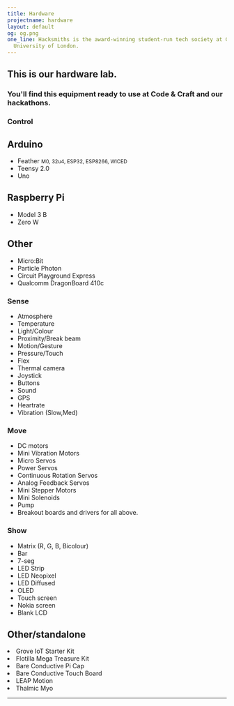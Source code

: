 ```yaml
---
title: Hardware
projectname: hardware
layout: default
og: og.png
one_line: Hacksmiths is the award-winning student-run tech society at Goldsmiths,
  University of London.
---
```


<section class="hardware">
  <div class="container">
    <div class="text-center">
      <h1 class="h2">This is our hardware lab.</h1>
      <h3>You'll find this equipment ready to use at Code & Craft and our hackathons.</h3>
    </div>
    <!-- <ul class="hardware-list list row"></ul> -->
    <div class="hardware-list grid">
      <section class="control">
        <h1>Control</h1>
        <div class="boards">
          <div class="board">
            <h2>Arduino</h2>
            <ul>
              <li>Feather <small>M0, 32u4, ESP32, ESP8266, WICED</small></li>
              <li>Teensy 2.0</li>
              <li>Uno</li>
            </ul>
          </div>
          <div class="board">
            <h2>Raspberry Pi</h2>
            <ul>
              <li>Model 3 B</li>
              <li>Zero W</li>
            </ul>
          </div>
          <div class="board other">
            <h2>Other</h2>
            <ul>
              <li>Micro:Bit</li>
              <li>Particle Photon</li>
              <li>Circuit Playground Express</li>
              <li>Qualcomm DragonBoard 410c</li>
            </ul>
          </div>
        </div>
      </section>
      <div class="components">
        <section class="sense">
          <h1>Sense</h1>
          <ul>
            <li>Atmosphere</li>
            <li>Temperature</li>
            <li>Light/Colour</li>
            <li>Proximity/Break beam</li>
            <li>Motion/Gesture</li>
            <li>Pressure/Touch</li>
            <li>Flex</li>
            <li>Thermal camera</li>
            <li>Joystick</li>
            <li>Buttons</li>
            <li>Sound</li>
            <li>GPS</li>
            <li>Heartrate</li>
            <li>Vibration (Slow,Med)</li>
          </ul>
        </section>
        <section class="move">
          <h1>Move</h1>
          <ul>
            <li>DC motors</li>
            <li>Mini Vibration Motors</li>
            <li>Micro Servos</li>
            <li>Power Servos</li>
            <li>Continuous Rotation Servos</li>
            <li>Analog Feedback Servos</li>
            <li>Mini Stepper Motors</li>
            <li>Mini Solenoids</li>
            <li>Pump</li>
            <li>Breakout boards and drivers for all above.</li>
          </ul>
        </section>
        <section class="show">
          <h1>Show</h1>
          <ul>
            <li>Matrix (R, G, B, Bicolour)</li>
            <li>Bar</li>
            <li>7-seg</li>
            <li>LED Strip</li>
            <li>LED Neopixel</li>
            <li>LED Diffused</li>
            <li>OLED</li>
            <li>Touch screen</li>
            <li>Nokia screen</li>
            <li>Blank LCD</li>
          </ul>
        </section>
      </div>
      <section class="other">
        <h2>Other/standalone</h2>
        <li>Grove IoT Starter Kit</li>
        <li>Flotilla Mega Treasure Kit</li>
        <li>Bare Conductive Pi Cap</li>
        <li>Bare Conductive Touch Board</li>
        <li>LEAP Motion</li>
        <li>Thalmic Myo</li>
      </section>
    </div>
</div>

<hr>
